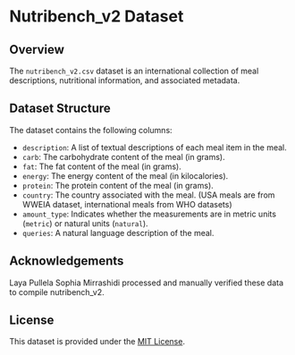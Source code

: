 # Nutribench_v2 Dataset

## Overview
The `nutribench_v2.csv` dataset is an international collection of meal descriptions, nutritional information, and associated metadata. 

## Dataset Structure
The dataset contains the following columns:
- `description`: A list of textual descriptions of each meal item in the meal.
- `carb`: The carbohydrate content of the meal (in grams).
- `fat`: The fat content of the meal (in grams).
- `energy`: The energy content of the meal (in kilocalories).
- `protein`: The protein content of the meal (in grams).
- `country`: The country associated with the meal. (USA meals are from WWEIA dataset, international meals from WHO datasets)
- `amount_type`: Indicates whether the measurements are in metric units (`metric`) or natural units (`natural`).
- `queries`: A natural language description of the meal.

## Acknowledgements
Laya Pullela Sophia Mirrashidi processed and manually verified these data to compile nutribench_v2.

## License
This dataset is provided under the [MIT License](https://opensource.org/licenses/MIT).